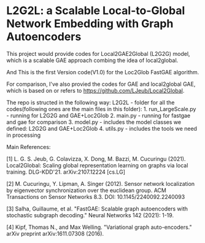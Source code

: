 # L2G2L: a Scalable Local-to-Global Network Embedding with Graph Autoencoders

This project would provide codes for Local2GAE2Global (L2G2G) model, which is a scalable GAE approach combing the idea of local2global.

And This is the first Version code(V1.0) for the Loc2Glob FastGAE algorithm.

For comparison, I've also provied the codes for GAE and local2global GAE, which is based on or refers to https://github.com/LJeub/Local2Global.

The repo is structed in the following way:
  L2G2L - folder for all the codes(following ones are the main files in this folder):
    1. run_LargeScale.py - running for L2G2G and GAE+Loc2Glob
    2. main.py - running for fastgae and gae for comparison
    3. model.py - includes the model classes we defined: L2G2G and GAE+Loc2Glob
    4. utils.py - includes the tools we need in processing  


Main References:

[1] L. G. S. Jeub, G. Colavizza, X. Dong, M. Bazzi, M. Cucuringu (2021). Local2Global: Scaling global representation learning on graphs via local training. DLG-KDD'21.   arXiv:2107.12224 [cs.LG]

[2] M. Cucuringu, Y. Lipman, A. Singer (2012). Sensor network localization by eigenvector synchronization over the euclidean group. ACM Transactions on Sensor Networks 8.3. DOI: 10.1145/2240092.2240093

[3] Salha, Guillaume, et al. "FastGAE: Scalable graph autoencoders with stochastic subgraph decoding." Neural Networks 142 (2021): 1-19.

[4] Kipf, Thomas N., and Max Welling. "Variational graph auto-encoders." arXiv preprint arXiv:1611.07308 (2016).
